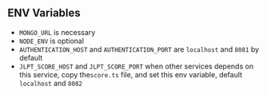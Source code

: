 ## ENV Variables

- `MONGO_URL` is necessary
- `NODE_ENV` is optional
- `AUTHENTICATION_HOST` and `AUTHENTICATION_PORT` are `localhost` and `8081` by default
- `JLPT_SCORE_HOST` and `JLPT_SCORE_PORT` when other services depends on this service, copy the`score.ts` file, and set this env variable, default `localhost` and `8082`
